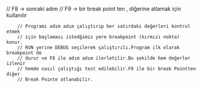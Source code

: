 // F8 -> sonraki adım
// F9 -> bir break point ten , diğerine atlamak için kullanılır

        // Programı adım adım çalıştırıp her satırdaki değerleri kontrol etmek
        // için başlaması istedğimiz yere breakpoint (kırmızı nokta) konur.
        // RUN yerine DEBUG seçilerek çalıştırılı.Program ilk olarak breakpoint de
        // durur ve F8 ile adım adım ilerletilir.Bu şekilde hem değerler izlenir
        // hemde nasıl çalıştığı test edilebilir.F9 ile bir break Pointten diğer
        // Break Pointe atlanabilir.